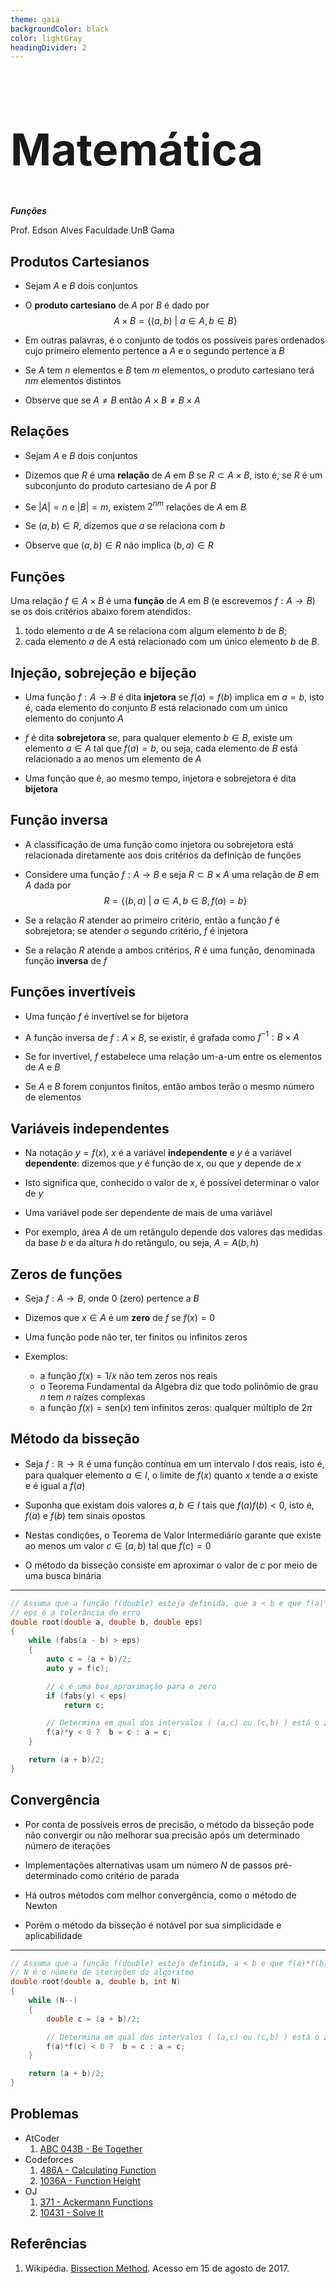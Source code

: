 ```yaml
---
theme: gaia
backgroundColor: black
color: lightGray
headingDivider: 2
---
```


<style>
    section {
        font-size: 30px;
    }

    h1 {
        font-size: 70px;
    }
</style>

<!-- _class: lead -->
# Matemática

*__Funções__*

Prof. Edson Alves
Faculdade UnB Gama

## Produtos Cartesianos

- Sejam $A$ e $B$ dois conjuntos

- O **produto cartesiano** de $A$ por $B$ é dado por
$$
A\times B = \{(a, b)\ |\ a \in A, b\in B\}
$$

- Em outras palavras, é o conjunto de todos os possíveis pares ordenados cujo primeiro elemento pertence a $A$ e o segundo pertence a $B$

- Se $A$ tem $n$ elementos e $B$ tem $m$ elementos, o produto cartesiano terá $nm$ elementos distintos

- Observe que se $A \neq B$ então $A\times B \neq B\times A$

## Relações

- Sejam $A$ e $B$ dois conjuntos

- Dizemos que $R$ é uma **relação** de $A$ em $B$ se $R \subset A\times B$, isto é, se $R$ é um subconjunto do produto cartesiano de $A$ por $B$

- Se $|A| = n$ e $|B| = m$, existem $2^{nm}$ relações de $A$ em $B$

- Se $(a,b) \in R$, dizemos que $a$ se relaciona com $b$

- Observe que $(a, b)\in R$ não implica $(b, a)\in R$

## Funções

Uma relação $f\in A\times B$ é uma **função** de $A$ em $B$ (e escrevemos $f: A \to B$) se os dois critérios abaixo forem atendidos:

1. todo elemento $a$ de $A$ se relaciona com algum elemento $b$ de $B$;
1. cada elemento $a$ de $A$ está relacionado com um único elemento $b$ de $B$.

## Injeção, sobrejeção e bijeção

- Uma função $f: A\to B$ é dita **injetora** se $f(a) = f(b)$ implica em $a = b$, isto é, cada elemento do conjunto $B$ está relacionado com um único elemento do conjunto $A$

- $f$ é dita **sobrejetora** se, para qualquer elemento $b \in B$, existe um elemento $a \in A$ tal que $f(a) = b$, ou seja, cada elemento de $B$ está relacionado a ao menos um elemento de $A$

- Uma função que é, ao mesmo tempo, injetora e sobrejetora é dita **bijetora**

## Função inversa

- A classificação de uma função como injetora ou sobrejetora está relacionada diretamente aos dois critérios da definição de funções

- Considere uma função $f: A\to B$ e seja $R\subset B\times A$ uma relação de $B$ em $A$ dada por 
$$
R = \{(b, a)\ |\ a\in A, b\in B, f(a) = b \}
$$

- Se a relação $R$ atender ao primeiro critério, então a função $f$ é sobrejetora; se atender o segundo critério, $f$ é injetora

- Se a relação $R$ atende a ambos critérios, $R$ é uma função, denominada função **inversa** de $f$

## Funções invertíveis

- Uma função $f$ é invertível se for bijetora

- A função inversa de $f: A\times B$, se existir, é grafada como $f^{-1}: B\times A$

- Se for invertível, $f$ estabelece uma relação um-a-um entre os elementos de $A$ e $B$

- Se $A$ e $B$ forem conjuntos finitos, então ambos terão o mesmo número de elementos

## Variáveis independentes

- Na notação $y = f(x)$, $x$ é a variável **independente** e $y$ é a variável **dependente**: dizemos que $y$ é função de $x$, ou que $y$ depende de $x$

- Isto significa que, conhecido o valor de $x$, é possível determinar o valor de $y$

- Uma variável pode ser dependente de mais de uma variável

- Por exemplo, área $A$ de um retângulo depende dos valores das medidas da base $b$ e da altura $h$ do retângulo, ou seja, $A = A(b, h)$

## Zeros de funções

- Seja $f: A \to B$, onde 0 (zero) pertence a $B$

- Dizemos que $x\in A$ é um **zero** de $f$ se $f(x) = 0$

- Uma função pode não ter, ter finitos ou infinitos zeros

- Exemplos:
    - a função $f(x) = 1/x$ não tem zeros nos reais
    - o Teorema Fundamental da Álgebra diz que todo polinômio de grau $n$ tem $n$ raízes complexas
    - a função $f(x) = \mathrm{sen}(x)$ tem infinitos zeros: qualquer múltiplo de $2\pi$

## Método da bisseção

- Seja $f: \mathbb{R}\to \mathbb{R}$ é uma função contínua em um intervalo $I$ dos reais, isto é, para qualquer elemento $a\in I$, o limite de $f(x)$ quanto $x$ tende a $a$ existe e é igual a $f(a)$

- Suponha que existam dois valores $a, b\in I$ tais que $f(a)f(b) < 0$, isto é, $f(a)$ e $f(b)$ tem sinais opostos

- Nestas condições, o Teorema de Valor Intermediário garante que existe ao menos um valor $c \in (a,b)$ tal que $f(c) = 0$

- O método da bisseção consiste em aproximar o valor de $c$ por meio de uma busca binária

---

```C++
// Assuma que a função f(double) esteja definida, que a < b e que f(a)*f(b) < 0
// eps é a tolerância de erro
double root(double a, double b, double eps)
{
    while (fabs(a - b) > eps)
    {
        auto c = (a + b)/2;
        auto y = f(c);

        // c é uma boa aproximação para o zero
        if (fabs(y) < eps)
            return c;

        // Determina em qual dos intervalos ( (a,c) ou (c,b) ) está o zero
        f(a)*y < 0 ?  b = c : a = c;
    }

    return (a + b)/2;
}
```

## Convergência

- Por conta de possíveis erros de precisão, o método da bisseção pode não convergir ou não melhorar sua precisão após um determinado número de iterações 

- Implementações alternativas usam um número $N$ de passos pré-determinado como critério de parada

- Há outros métodos com melhor convergência, como o método de Newton

- Porém o método da bisseção é notável por sua simplicidade e aplicabilidade

---

```C++
// Assuma que a função f(double) esteja definida, a < b e que f(a)*f(b) < 0
// N é o número de iterações do algoritmo
double root(double a, double b, int N)
{
    while (N--)
    {
        double c = (a + b)/2;

        // Determina em qual dos intervalos ( (a,c) ou (c,b) ) está o zero
        f(a)*f(c) < 0 ?  b = c : a = c;
    }

    return (a + b)/2;
}
```

## Problemas

- AtCoder
    1. [ABC 043B - Be Together](https://atcoder.jp/contests/abc043/tasks/arc059_a)
- Codeforces
    1. [486A - Calculating Function](http://codeforces.com/problemset/problem/486/A)
    1. [1036A - Function Height](https://codeforces.com/problemset/problem/1036/A)
- OJ
    1. [371 - Ackermann Functions](https://onlinejudge.org/index.php?option=onlinejudge&Itemid=8&page=show_problem&problem=307)
    1. [10431 - Solve It](https://onlinejudge.org/index.php?option=com_onlinejudge&Itemid=8&category=24&page=show_problem&problem=1282)

## Referências

1. Wikipédia. [Bissection Method](https://en.wikipedia.org/wiki/Bisection_method). Acesso em 15 de agosto de 2017.
